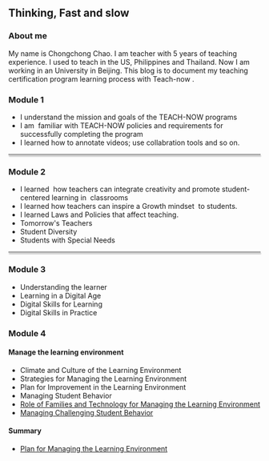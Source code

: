 ## Thinking, Fast and slow

### About me
My name is Chongchong Chao. I am teacher with 5 years of teaching experience. I used to teach in the US, Philippines and Thailand. Now I am working in an University in Beijing. This blog is to document my teaching certification program learning process with Teach-now .


### Module 1
- I understand the mission and goals of the TEACH-NOW programs
- I am  familiar with TEACH-NOW policies and requirements for successfully completing the program
- I learned how to annotate videos; use collabration tools and so on.
<div style="height:3px;border:none;background-color:red;background-color:#aaa;box-shadow:1px 3px 2px #ccc;"></div>


### Module 2
- I learned  how teachers can integrate creativity and promote student- centered learning in  classrooms
- I learned how teachers can inspire a Growth mindset  to students.
- I learned Laws and Policies that affect teaching.
- Tomorrow's Teachers
- Student Diversity
- Students with Special Needs
<div style="height:3px;border:none;background-color:red;background-color:#aaa;box-shadow:1px 3px 2px #ccc;"></div>


### Module 3
- Understanding the learner
- Learning in a Digital Age
- Digital Skills for Learning
- Digital Skills in Practice


### Module 4
#### Manage the learning environment
- Climate and Culture of the Learning Environment
- Strategies for Managing the Learning Environment
- Plan for Improvement in the Learning Environment
- Managing Student Behavior
- [Role of Families and Technology for Managing the Learning Environment](https://spatblan.github.io/fast-and-slow/4-5)
- [Managing Challenging Student Behavior](https://spatblan.github.io/fast-and-slow/4-6)

#### Summary 
- [Plan for Managing the Learning Environment](https://spatblan.github.io/fast-and-slow/4-7)


